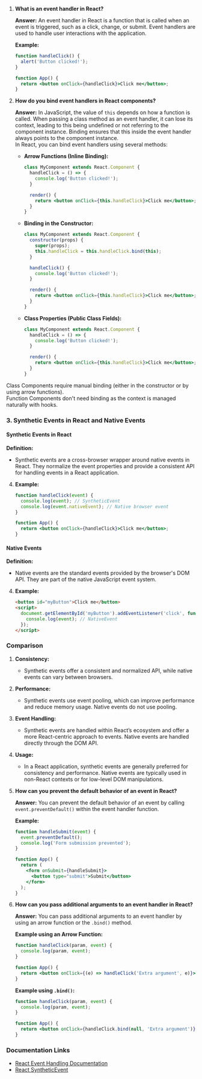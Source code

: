 1. **What is an event handler in React?**

   **Answer:** An event handler in React is a function that is called when an event is triggered, such as a click, change, or submit. Event handlers are used to handle user interactions with the application.

   **Example:**
   ```jsx
   function handleClick() {
     alert('Button clicked!');
   }

   function App() {
     return <button onClick={handleClick}>Click me</button>;
   }
   ```

2. **How do you bind event handlers in React components?**

   **Answer:** In JavaScript, the value of `this` depends on how a function is called. When passing a class method as an event handler, it can lose its context, leading to this being undefined or not referring to the component instance.
Binding ensures that this inside the event handler always points to the component instance. <br>In React, you can bind event handlers using several methods:

   - **Arrow Functions (Inline Binding):**
     ```jsx
     class MyComponent extends React.Component {
       handleClick = () => {
         console.log('Button clicked!');
       }

       render() {
         return <button onClick={this.handleClick}>Click me</button>;
       }
     }
     ```

   - **Binding in the Constructor:**
     ```jsx
     class MyComponent extends React.Component {
       constructor(props) {
         super(props);
         this.handleClick = this.handleClick.bind(this);
       }

       handleClick() {
         console.log('Button clicked!');
       }

       render() {
         return <button onClick={this.handleClick}>Click me</button>;
       }
     }
     ```

   - **Class Properties (Public Class Fields):**
     ```jsx
     class MyComponent extends React.Component {
       handleClick = () => {
         console.log('Button clicked!');
       }

       render() {
         return <button onClick={this.handleClick}>Click me</button>;
       }
     }
     ```
Class Components require manual binding (either in the constructor or by using arrow functions).<br>
Function Components don't need binding as the context is managed naturally with hooks.<br>
 ### 3. Synthetic Events in React and Native Events

#### Synthetic Events in React

**Definition:**
- Synthetic events are a cross-browser wrapper around native events in React. They normalize the event properties and provide a consistent API for handling events in a React application.



4. **Example:**
   ```jsx
   function handleClick(event) {
     console.log(event); // SyntheticEvent
     console.log(event.nativeEvent); // Native browser event
   }

   function App() {
     return <button onClick={handleClick}>Click me</button>;
   }
   ```



#### Native Events

**Definition:**
- Native events are the standard events provided by the browser's DOM API. They are part of the native JavaScript event system.


4. **Example:**
   ```html
   <button id="myButton">Click me</button>
   <script>
     document.getElementById('myButton').addEventListener('click', function(event) {
       console.log(event); // NativeEvent
     });
   </script>
   ```



### Comparison

1. **Consistency:**
   - Synthetic events offer a consistent and normalized API, while native events can vary between browsers.

2. **Performance:**
   - Synthetic events use event pooling, which can improve performance and reduce memory usage. Native events do not use pooling.

3. **Event Handling:**
   - Synthetic events are handled within React’s ecosystem and offer a more React-centric approach to events. Native events are handled directly through the DOM API.

4. **Usage:**
   - In a React application, synthetic events are generally preferred for consistency and performance. Native events are typically used in non-React contexts or for low-level DOM manipulations.


4. **How can you prevent the default behavior of an event in React?**

   **Answer:** You can prevent the default behavior of an event by calling `event.preventDefault()` within the event handler function.

   **Example:**
   ```jsx
   function handleSubmit(event) {
     event.preventDefault();
     console.log('Form submission prevented');
   }

   function App() {
     return (
       <form onSubmit={handleSubmit}>
         <button type="submit">Submit</button>
       </form>
     );
   }
   ```

5. **How can you pass additional arguments to an event handler in React?**

   **Answer:** You can pass additional arguments to an event handler by using an arrow function or the `.bind()` method.

   **Example using an Arrow Function:**
   ```jsx
   function handleClick(param, event) {
     console.log(param, event);
   }

   function App() {
     return <button onClick={(e) => handleClick('Extra argument', e)}>Click me</button>;
   }
   ```

   **Example using `.bind()`:**
   ```jsx
   function handleClick(param, event) {
     console.log(param, event);
   }

   function App() {
     return <button onClick={handleClick.bind(null, 'Extra argument')}>Click me</button>;
   }
   ```

### Documentation Links

- [React Event Handling Documentation](https://reactjs.org/docs/handling-events.html)
- [React SyntheticEvent](https://reactjs.org/docs/events.html)
